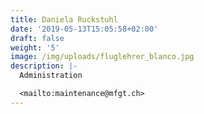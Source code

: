 ```yaml
---
title: Daniela Ruckstuhl
date: '2019-05-13T15:05:58+02:00'
draft: false
weight: '5'
image: /img/uploads/fluglehrer_blanco.jpg
description: |-
  Administration

  <mailto:maintenance@mfgt.ch>
---
```


